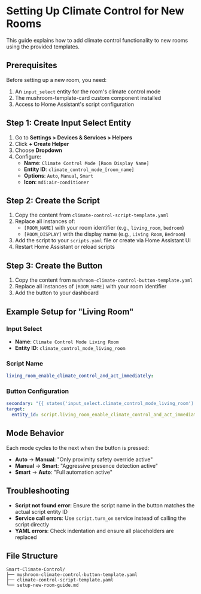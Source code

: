 # Setting Up Climate Control for New Rooms

This guide explains how to add climate control functionality to new rooms using the provided templates.

## Prerequisites

Before setting up a new room, you need:
1. An `input_select` entity for the room's climate control mode
2. The mushroom-template-card custom component installed
3. Access to Home Assistant's script configuration

## Step 1: Create Input Select Entity

1. Go to **Settings > Devices & Services > Helpers**
2. Click **+ Create Helper**
3. Choose **Dropdown**
4. Configure:
   - **Name**: `Climate Control Mode [Room Display Name]`
   - **Entity ID**: `climate_control_mode_[room_name]`
   - **Options**: `Auto`, `Manual`, `Smart`
   - **Icon**: `mdi:air-conditioner`

## Step 2: Create the Script

1. Copy the content from `climate-control-script-template.yaml`
2. Replace all instances of:
   - `[ROOM_NAME]` with your room identifier (e.g., `living_room`, `bedroom`)
   - `[ROOM_DISPLAY]` with the display name (e.g., `Living Room`, `Bedroom`)
3. Add the script to your `scripts.yaml` file or create via Home Assistant UI
4. Restart Home Assistant or reload scripts

## Step 3: Create the Button

1. Copy the content from `mushroom-climate-control-button-template.yaml`
2. Replace all instances of `[ROOM_NAME]` with your room identifier
3. Add the button to your dashboard

## Example Setup for "Living Room"

### Input Select
- **Name**: `Climate Control Mode Living Room`
- **Entity ID**: `climate_control_mode_living_room`

### Script Name
```yaml
living_room_enable_climate_control_and_act_immediately:
```

### Button Configuration
```yaml
secondary: "{{ states('input_select.climate_control_mode_living_room') }}"
target:
  entity_id: script.living_room_enable_climate_control_and_act_immediately
```

## Mode Behavior

Each mode cycles to the next when the button is pressed:

- **Auto** → **Manual**: "Only proximity safety override active"
- **Manual** → **Smart**: "Aggressive presence detection active" 
- **Smart** → **Auto**: "Full automation active"

## Troubleshooting

- **Script not found error**: Ensure the script name in the button matches the actual script entity ID
- **Service call errors**: Use `script.turn_on` service instead of calling the script directly
- **YAML errors**: Check indentation and ensure all placeholders are replaced

## File Structure

```
Smart-Climate-Control/
├── mushroom-climate-control-button-template.yaml
├── climate-control-script-template.yaml
└── setup-new-room-guide.md
```